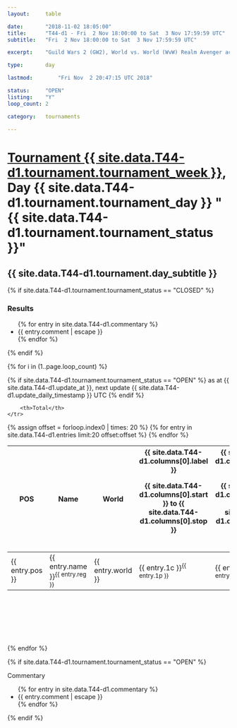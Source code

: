 ```yaml
---
layout: 	table

date: 		"2018-11-02 18:05:00"
title: 		"T44-d1 - Fri  2 Nov 18:00:00 to Sat  3 Nov 17:59:59 UTC"
subtitle: 	"Fri  2 Nov 18:00:00 to Sat  3 Nov 17:59:59 UTC"

excerpt:    "Guild Wars 2 (GW2), World vs. World (WvW) Realm Avenger achivement Tournament. \"Every Kill Counts\""

type:       day

lastmod: 		"Fri Nov  2 20:47:15 UTC 2018"

status:     "OPEN"
listing:    "Y"
loop_count: 2

category: 	tournaments

---
```

<div class="table_header">
    <h1><a href="{{ site.data.T44-d1.tournament.week_url }}">Tournament {{ site.data.T44-d1.tournament.tournament_week }}</a>, Day {{ site.data.T44-d1.tournament.tournament_day }} "{{ site.data.T44-d1.tournament.tournament_status }}"</h1>
    <h2>{{ site.data.T44-d1.tournament.day_subtitle }}</h2> 
</div>

{% if site.data.T44-d1.tournament.tournament_status == "CLOSED" %} 
<div class="commentary">
  <h3>Results</h3>
  <ul>
    {% for entry in site.data.T44-d1.commentary %}
    <li class="commentary_list">{{ entry.comment | escape }}</li>
    {% endfor %}
  </ul>
</div>
{% endif %}


{% for i in (1..page.loop_count) %}

{% if site.data.T44-d1.tournament.tournament_status == "OPEN" %} 
<span class="table_nextupdate">as at {{ site.data.T44-d1.update_at }}, next update {{ site.data.T44-d1.update_daily_timestamp }} UTC</span> 
{% endif %}

<table class="day_table">
  <colgroup>
    <col style="width:18px">
    <col style="width:55px">
    <col style="width:55px">
    <col style="width:12px">
    <col style="width:12px">
    <col style="width:12px">
    <col style="width:12px">
    <col style="width:12px">
    <col style="width:12px">
    <col style="width:12px">
    <col style="width:12px">
    <col style="width:12px">
    <col style="width:12px">
    <col style="width:12px">
    <col style="width:12px">
    <col style="width:12px">
    <col style="width:12px">
    <col style="width:12px">
    <col style="width:12px">
    <col style="width:12px">
    <col style="width:12px">
    <col style="width:12px">
    <col style="width:12px">
    <col style="width:12px">
    <col style="width:12px">
    <col style="width:12px">
    <col style="width:12px">
    <col style="width:18px">
  </colgroup>  
  <thead>
    <tr>
        <th>POS</th>
        <th class="AlignLeft">Name</th>
        <th class="AlignLeft">World</th>

<th><div class="label">{{ site.data.T44-d1.columns[0].label }}<p class="onhover">{{ site.data.T44-d1.columns[0].start }} to {{ site.data.T44-d1.columns[0].stop }}</p></div>​</th>
<th><div class="label">{{ site.data.T44-d1.columns[1].label }}<p class="onhover">{{ site.data.T44-d1.columns[1].start }} to {{ site.data.T44-d1.columns[1].stop }}</p></div>​</th>
<th><div class="label">{{ site.data.T44-d1.columns[2].label }}<p class="onhover">{{ site.data.T44-d1.columns[2].start }} to {{ site.data.T44-d1.columns[2].stop }}</p></div>​</th>
<th><div class="label">{{ site.data.T44-d1.columns[3].label }}<p class="onhover">{{ site.data.T44-d1.columns[3].start }} to {{ site.data.T44-d1.columns[3].stop }}</p></div>​</th>
<th><div class="label">{{ site.data.T44-d1.columns[4].label }}<p class="onhover">{{ site.data.T44-d1.columns[4].start }} to {{ site.data.T44-d1.columns[4].stop }}</p></div>​</th>
<th><div class="label">{{ site.data.T44-d1.columns[5].label }}<p class="onhover">{{ site.data.T44-d1.columns[5].start }} to {{ site.data.T44-d1.columns[5].stop }}</p></div>​</th>
<th><div class="label">{{ site.data.T44-d1.columns[6].label }}<p class="onhover">{{ site.data.T44-d1.columns[6].start }} to {{ site.data.T44-d1.columns[6].stop }}</p></div>​</th>
<th><div class="label">{{ site.data.T44-d1.columns[7].label }}<p class="onhover">{{ site.data.T44-d1.columns[7].start }} to {{ site.data.T44-d1.columns[7].stop }}</p></div>​</th>
<th><div class="label">{{ site.data.T44-d1.columns[8].label }}<p class="onhover">{{ site.data.T44-d1.columns[8].start }} to {{ site.data.T44-d1.columns[8].stop }}</p></div>​</th>
<th><div class="label">{{ site.data.T44-d1.columns[9].label }}<p class="onhover">{{ site.data.T44-d1.columns[9].start }} to {{ site.data.T44-d1.columns[9].stop }}</p></div>​</th>
<th><div class="label">{{ site.data.T44-d1.columns[10].label }}<p class="onhover">{{ site.data.T44-d1.columns[10].start }} to {{ site.data.T44-d1.columns[10].stop }}</p></div>​</th>

<th><div class="label">{{ site.data.T44-d1.columns[11].label }}<p class="onhover">{{ site.data.T44-d1.columns[11].start }} to {{ site.data.T44-d1.columns[11].stop }}</p></div>​</th>
<th><div class="label">{{ site.data.T44-d1.columns[12].label }}<p class="onhover">{{ site.data.T44-d1.columns[12].start }} to {{ site.data.T44-d1.columns[12].stop }}</p></div>​</th>
<th><div class="label">{{ site.data.T44-d1.columns[13].label }}<p class="onhover">{{ site.data.T44-d1.columns[13].start }} to {{ site.data.T44-d1.columns[13].stop }}</p></div>​</th>
<th><div class="label">{{ site.data.T44-d1.columns[14].label }}<p class="onhover">{{ site.data.T44-d1.columns[14].start }} to {{ site.data.T44-d1.columns[14].stop }}</p></div>​</th>
<th><div class="label">{{ site.data.T44-d1.columns[15].label }}<p class="onhover">{{ site.data.T44-d1.columns[15].start }} to {{ site.data.T44-d1.columns[15].stop }}</p></div>​</th>
<th><div class="label">{{ site.data.T44-d1.columns[16].label }}<p class="onhover">{{ site.data.T44-d1.columns[16].start }} to {{ site.data.T44-d1.columns[16].stop }}</p></div>​</th>
<th><div class="label">{{ site.data.T44-d1.columns[17].label }}<p class="onhover">{{ site.data.T44-d1.columns[17].start }} to {{ site.data.T44-d1.columns[17].stop }}</p></div>​</th>
<th><div class="label">{{ site.data.T44-d1.columns[18].label }}<p class="onhover">{{ site.data.T44-d1.columns[18].start }} to {{ site.data.T44-d1.columns[18].stop }}</p></div>​</th>
<th><div class="label">{{ site.data.T44-d1.columns[19].label }}<p class="onhover">{{ site.data.T44-d1.columns[19].start }} to {{ site.data.T44-d1.columns[19].stop }}</p></div>​</th>
<th><div class="label">{{ site.data.T44-d1.columns[20].label }}<p class="onhover">{{ site.data.T44-d1.columns[20].start }} to {{ site.data.T44-d1.columns[20].stop }}</p></div>​</th>

<th><div class="label">{{ site.data.T44-d1.columns[21].label }}<p class="onhover">{{ site.data.T44-d1.columns[21].start }} to {{ site.data.T44-d1.columns[21].stop }}</p></div>​</th>
<th><div class="label">{{ site.data.T44-d1.columns[22].label }}<p class="onhover">{{ site.data.T44-d1.columns[22].start }} to {{ site.data.T44-d1.columns[22].stop }}</p></div>​</th>
<th><div class="label">{{ site.data.T44-d1.columns[23].label }}<p class="onhover">{{ site.data.T44-d1.columns[23].start }} to {{ site.data.T44-d1.columns[23].stop }}</p></div>​</th>

        <th>Total</th>
    </tr>
  </thead>
  {% assign offset = forloop.index0 | times: 20 %}
<tbody>
{% for entry in site.data.T44-d1.entries limit:20 offset:offset %}
  <tr>
    <td class="pl{{ entry.pos }}">{{ entry.pos }}</td>
    <td class="AlignLeft">{{ entry.name }}<sup>{{ entry.reg }}</sup></td>
    <td class="AlignLeft">{{ entry.world }}</td>
    <td class="pl{{ entry.1p }}">{{ entry.1c }}<sup>{{ entry.1p }}</sup></td>
    <td class="pl{{ entry.2p }}">{{ entry.2c }}<sup>{{ entry.2p }}</sup></td>
    <td class="pl{{ entry.3p }}">{{ entry.3c }}<sup>{{ entry.3p }}</sup></td>
    <td class="pl{{ entry.4p }}">{{ entry.4c }}<sup>{{ entry.4p }}</sup></td>
    <td class="pl{{ entry.5p }}">{{ entry.5c }}<sup>{{ entry.5p }}</sup></td>
    <td class="pl{{ entry.6p }}">{{ entry.6c }}<sup>{{ entry.6p }}</sup></td>
    <td class="pl{{ entry.7p }}">{{ entry.7c }}<sup>{{ entry.7p }}</sup></td>
    <td class="pl{{ entry.8p }}">{{ entry.8c }}<sup>{{ entry.8p }}</sup></td>
    <td class="pl{{ entry.9p }}">{{ entry.9c }}<sup>{{ entry.9p }}</sup></td>
    <td class="pl{{ entry.10p }}">{{ entry.10c }}<sup>{{ entry.10p }}</sup></td>
    <td class="pl{{ entry.11p }}">{{ entry.11c }}<sup>{{ entry.11p }}</sup></td>
    <td class="pl{{ entry.12p }}">{{ entry.12c }}<sup>{{ entry.12p }}</sup></td>
    <td class="pl{{ entry.13p }}">{{ entry.13c }}<sup>{{ entry.13p }}</sup></td>
    <td class="pl{{ entry.14p }}">{{ entry.14c }}<sup>{{ entry.14p }}</sup></td>
    <td class="pl{{ entry.15p }}">{{ entry.15c }}<sup>{{ entry.15p }}</sup></td>
    <td class="pl{{ entry.16p }}">{{ entry.16c }}<sup>{{ entry.16p }}</sup></td>
    <td class="pl{{ entry.17p }}">{{ entry.17c }}<sup>{{ entry.17p }}</sup></td>
    <td class="pl{{ entry.18p }}">{{ entry.18c }}<sup>{{ entry.18p }}</sup></td>
    <td class="pl{{ entry.19p }}">{{ entry.19c }}<sup>{{ entry.19p }}</sup></td>
    <td class="pl{{ entry.20p }}">{{ entry.20c }}<sup>{{ entry.20p }}</sup></td>
    <td class="pl{{ entry.21p }}">{{ entry.21c }}<sup>{{ entry.21p }}</sup></td>
    <td class="pl{{ entry.22p }}">{{ entry.22c }}<sup>{{ entry.22p }}</sup></td>
    <td class="pl{{ entry.23p }}">{{ entry.23c }}<sup>{{ entry.23p }}</sup></td>
    <td class="pl{{ entry.24p }}">{{ entry.24c }}<sup>{{ entry.24p }}</sup></td>
    <td>{{ entry.total }}</td>
  </tr>
{% endfor %}  
</tbody>
</table>
<div class="leaderboard">
  <script async src="//pagead2.googlesyndication.com/pagead/js/adsbygoogle.js"></script>
  <!-- 728x90 -->
  <ins class="adsbygoogle"
       style="display:inline-block;width:728px;height:90px"
       data-ad-client="ca-pub-3274917281288240"
       data-ad-slot="3870538733"></ins>
  <script>
  (adsbygoogle = window.adsbygoogle || []).push({});
  </script>    
</div>
<br />
{% endfor %}

{% if site.data.T44-d1.tournament.tournament_status == "OPEN" %} 
<div class="commentary">
  <span class="commentary_title">Commentary</span>
  <ul>
    {% for entry in site.data.T44-d1.commentary %}
    <li class="commentary_list">{{ entry.comment | escape }}</li>
    {% endfor %}
  </ul>
</div>
{% endif %}


